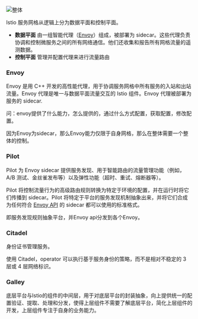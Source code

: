 ![整体](https://istio.io/latest/zh/docs/ops/deployment/architecture/arch.svg)

Istio 服务网格从逻辑上分为数据平面和控制平面。

- **数据平面** 由一组智能代理（[Envoy](https://www.envoyproxy.io/)）组成，被部署为 sidecar。这些代理负责协调和控制微服务之间的所有网络通信。他们还收集和报告所有网格流量的遥测数据。
- **控制平面** 管理并配置代理来进行流量路由



### Envoy

Envoy 是用 C++ 开发的高性能代理，用于协调服务网格中所有服务的入站和出站流量。Envoy 代理是唯一与数据平面流量交互的 Istio 组件。Envoy 代理被部署为服务的 sidecar.

问：envoy提供了什么能力，怎么提供的，通过什么方式配置，获取配置，修改配置。

因为Envoy为sidecar，那么Envoy能力仅限于自身网格，那么在整体需要一个整体的控制。



### Pilot

Pilot 为 Envoy sidecar 提供服务发现、用于智能路由的流量管理功能（例如，A/B 测试、金丝雀发布等）以及弹性功能（超时、重试、熔断器等）。

Pilot 将控制流量行为的高级路由规则转换为特定于环境的配置，并在运行时将它们传播到 sidecar。Pilot 将特定于平台的服务发现机制抽象出来，并将它们合成为任何符合 [Envoy API](https://www.envoyproxy.io/docs/envoy/latest/api/api) 的 sidecar 都可以使用的标准格式。

即服务发现规则抽象平台，并Envoy api分发到各个Envoy。



### Citadel

身份证书管理服务。

使用 Citadel，operator 可以执行基于服务身份的策略，而不是相对不稳定的 3 层或 4 层网络标识。



### Galley

底层平台与Istio的组件的中间层，用于对底层平台的封装抽象，向上提供统一的配置验证、提取、处理和分发，使得上层组件不需要了解底层平台，简化上层组件的开发，上层组件专注于自身的业务能力。

